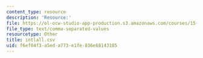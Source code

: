 ```yaml
---
content_type: resource
description: 'Resource:'
file: https://ol-ocw-studio-app-production.s3.amazonaws.com/courses/15-071-the-analytics-edge-spring-2017/f6ef04f3a5eda773e1fe836e68143185_intlall.csv
file_type: text/comma-separated-values
resourcetype: Other
title: intlall.csv
uid: f6ef04f3-a5ed-a773-e1fe-836e68143185
---
```

